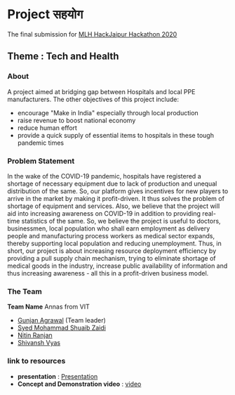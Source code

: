 # Project सहयोग
The final submission for [MLH HackJaipur Hackathon 2020](https://www.hackjaipur.com/)

**Theme** : Tech and Health
---
### About
A project aimed at bridging gap between Hospitals and local PPE manufacturers.
The other objectives of this project include:
- encourage "Make in India" especially through local production
- raise revenue to boost national economy
- reduce human effort
- provide a quick supply of essential items to hospitals in these tough pandemic times
### Problem Statement
In the wake of the COVID-19 pandemic, hospitals have registered a shortage of necessary equipment due to lack of production and unequal distribution of the same. So, our platform gives incentives for new players to arrive in the market by making it profit-driven. It thus solves the problem of shortage of equipment and services. Also, we believe that the project will aid into increasing awareness on COVID-19 in addition to providing real-time statistics of the same. So, we believe the project is useful to doctors, businessmen, local population who shall earn employment as delivery people and manufacturing process workers as medical sector expands, thereby supporting local population and reducing unemployment. 
Thus, in short, our project is about increasing resource deployment efficiency by providing a pull supply chain mechanism, trying to eliminate shortage of medical goods in the industry, increase public availability of information and thus increasing awareness - all this in a profit-driven business model. 
### The Team
**Team Name** Annas from VIT
- [Gunjan Agrawal](https://www.linkedin.com/in/gunjanagrawalvit/) (Team leader)
- [Syed Mohammad Shuaib Zaidi](https://github.com/jethrocoder)
- [Nitin Ranjan](https://www.linkedin.com/in/nitin-ranjan-50b165190/)
- [Shivansh Vyas]()

### link to resources
- **presentation** : [Presentation](https://docs.google.com/presentation/d/1hsqML2TiYTDoCVY7ineUyGwFzLxEVlXU6dGNmdIROcE/edit?usp=sharing)
- **Concept and Demonstration video** : [video](https://youtu.be/lKHA9G1oaz0)
